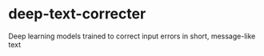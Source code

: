 # deep-text-correcter
Deep learning models trained to correct input errors in short, message-like text
